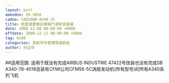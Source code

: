 ```yaml
---
layout: post
amendno: 39-3058
cadno: CAD2000-A340-31
title: 检查或更换反推轴门滚轮安装座
date: 2000-12-08 00:00:00 +0800
effdate: 2000-12-11 00:00:00 +0800
tag: A340
categories: 民航华东管理局适航处
author: 何正华
---
```


##适用范围:
适用于既没有完成AIRBUS INDUSTRIE 47422号改装也没有完成SB A340-78-4018且装有CFMI公司CFM56-5C涡扇发动机(所有型号)的所有A340系列飞机

